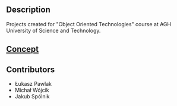 ## Description

Projects created for "Object Oriented Technologies" course at AGH University of Science and Technology.

## [Concept](docs.md)

## Contributors
* Łukasz Pawlak
* Michał Wójcik
* Jakub Spólnik
